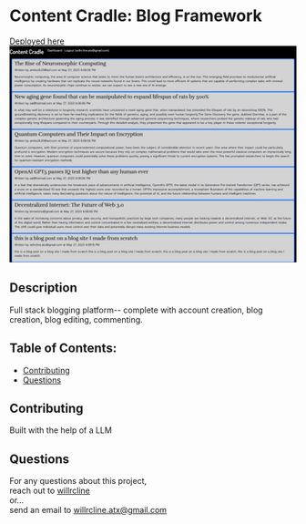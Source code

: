 # Content Cradle: Blog Framework

[Deployed here](https://content-cradle.herokuapp.com/)
![Homepage](./images/home.png)

## Description
Full stack blogging platform-- complete with account creation, blog creation, blog editing, commenting.
  
## Table of Contents:
* [Contributing](#contributing)
* [Questions](#questions)

## Contributing
Built with the help of a LLM

## Questions
For any questions about this project,  
reach out to [willrcline](https://github.com/willrcline)  
or...  
send an email to willrcline.atx@gmail.com